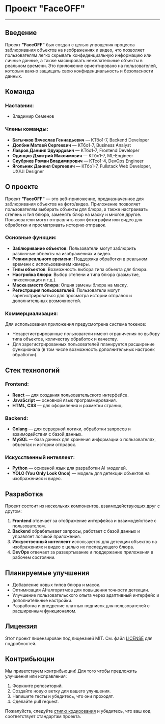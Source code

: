 # Проект "FaceOFF"
---
## Введение

Проект **"FaceOFF"** был создан с целью упрощения процесса заблюривания объектов на изображениях и видео, что позволяет пользователям легко скрывать конфиденциальную информацию или личные данные, а также маскировать нежелательные объекты в реальном времени. Это приложение ориентировано на пользователей, которым важно защищать свою конфиденциальность и безопасности данных.

## Команда

### Наставник:
- Владимир Семенов

### Члены команды:
- **Батычков Вячеслав Геннадьевич** — КТбо1-7, Backend Developer
- **Долбин Матвей Сергеевич** — КТ6о1-7, Business Analyst
- **Лавров Даниил Эдуардович** — КТбо1-7, Frontend Developer
- **Одинцов Дмитрий Максимович** — КТбо1-7, ML-Engineer
- **Скубриев Роман Владимирович** — КТсo1-4, DevOps Engineer
- **Ягольник Даниил Сергеевич** — КТбо1-7, Fullstack Web Developer, UX/UI Designer

## О проекте

Проект **"FaceOFF"** — это веб-приложение, предназначенное для заблюривания объектов на фото/видео. Приложение позволяет пользователям выбирать объекты для блюра, а также настраивать степень и тип блюра, заменять блюр на маску и многое другое. Пользователи могут отправлять свои фотографии или видео для обработки и просматривать историю отправок.

### Основные функции:
- **Заблюривание объектов**: Пользователи могут заблюрить различные объекты на изображениях и видео.
- **Режим реального времени**: Поддержка обработки в реальном времени с использованием камеры.
- **Типы объектов**: Возможность выбора типа объекта для блюра.
- **Настройка блюра**: Выбор степени и типа блюра (размытие, пикселизация и т.д.).
- **Маска вместо блюра**: Опция замены блюра на маску.
- **Регистрация пользователей**: Пользователи могут зарегистрироваться для просмотра истории отправок и дополнительных возможностей.

### Коммерциализация:
Для использования приложения предусмотрена система токенов:
- Незарегистрированные пользователи имеют ограничения по выбору типа объектов, количеству обработок и качеству.
- Для зарегистрированных пользователей планируется расширение функционала (в том числе возможность дополнительных настроек обработки).

## Стек технологий

### Frontend:
- **React** — для создания пользовательского интерфейса.
- **JavaScript** — основной язык программирования.
- **HTML, CSS** — для оформления и разметки страниц.

### Backend:
- **Golang** — для серверной логики, обработки запросов и взаимодействия с базой данных.
- **MySQL** — база данных для хранения информации о пользователях, объектах и истории отправок.

### Искусственный интеллект:
- **Python** — основной язык для разработки AI-моделей.
- **YOLO (You Only Look Once)** — модель для детекции объектов на изображениях и видео.

## Разработка

Проект состоит из нескольких компонентов, взаимодействующих друг с другом:

1. **Frontend** отвечает за отображение интерфейса и взаимодействие с пользователем.
2. **Backend** обрабатывает запросы, работает с базой данных и управляет логикой приложения.
3. **Искусственный интеллект** используется для детекции объектов на изображениях и видео с целью их последующего блюра.
4. **DevOps** отвечает за развертывание и поддержание приложения в рабочем состоянии.

## Планируемые улучшения

- Добавление новых типов блюра и масок.
- Оптимизация AI-алгоритмов для повышения точности детекции.
- Улучшение пользовательского опыта через адаптивный интерфейс и дополнительные настройки.
- Разработка и внедрение платных подписок для пользователей с расширенным функционалом.

## Лицензия

Этот проект лицензирован под лицензией MIT. См. файл [LICENSE](LICENSE) для подробностей.

## Контрибьюции

Мы приветствуем контрибьюции! Для того чтобы предложить улучшения или исправления:

1. Форкните репозиторий.
2. Создайте новую ветку для вашего улучшения.
3. Напишите тесты и убедитесь, что они проходят.
4. Сделайте pull request.

Пожалуйста, следуйте [стилю кодирования](CONTRIBUTING.md) и убедитесь, что ваш код соответствует стандартам проекта.
